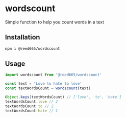 # wordscount

Simple function to help you count words in a text

## Installation
```bash
npm i @reed665/wordscount
```

## Usage
```javascript
import wordscount from '@reed665/wordscount'

const text = 'Love to hate to love'
const textWordsCount = wordscount(text)

Object.keys(textWordsCount) // ['love', 'to', 'hate']
textWordsCount.love // 2
textWordsCount.to // 2
textWordsCount.hate // 1
```
